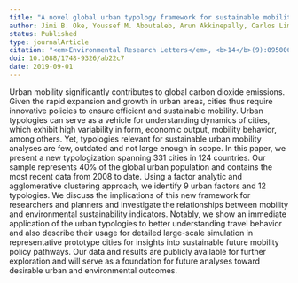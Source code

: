 ```yaml
---
title: "A novel global urban typology framework for sustainable mobility futures"
author: Jimi B. Oke, Youssef M. Aboutaleb, Arun Akkinepally, Carlos Lima Azevedo, Yafei Han, P. Christopher Zegras, Joseph Ferreira, Moshe E. Ben-Akiva
status: Published
type: journalArticle
citation: "<em>Environmental Research Letters</em>, <b>14</b>(9):095006"
doi: 10.1088/1748-9326/ab22c7
date: 2019-09-01
---
```



Urban mobility significantly contributes to global carbon dioxide emissions. Given the rapid expansion and growth in urban areas, cities thus require innovative policies to ensure efficient and sustainable mobility. Urban typologies can serve as a vehicle for understanding dynamics of cities, which exhibit high variability in form, economic output, mobility behavior, among others. Yet, typologies relevant for sustainable urban mobility analyses are few, outdated and not large enough in scope. In this paper, we present a new typologization spanning 331 cities in 124 countries. Our sample represents 40% of the global urban population and contains the most recent data from 2008 to date. Using a factor analytic and agglomerative clustering approach, we identify 9 urban factors and 12 typologies. We discuss the implications of this new framework for researchers and planners and investigate the relationships between mobility and environmental sustainability indicators. Notably, we show an immediate application of the urban typologies to better understanding travel behavior and also describe their usage for detailed large-scale simulation in representative prototype cities for insights into sustainable future mobility policy pathways. Our data and results are publicly available for further exploration and will serve as a foundation for future analyses toward desirable urban and environmental outcomes.
